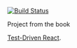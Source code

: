 [![Build Status](https://travis-ci.org/buck/test-driven-carousel.svg?branch=master)](https://travis-ci.com/buck/test-driven-carousel)

Project from the book

[Test-Driven React](https://pragprog.com/book/tbreact/test-driven-react).
